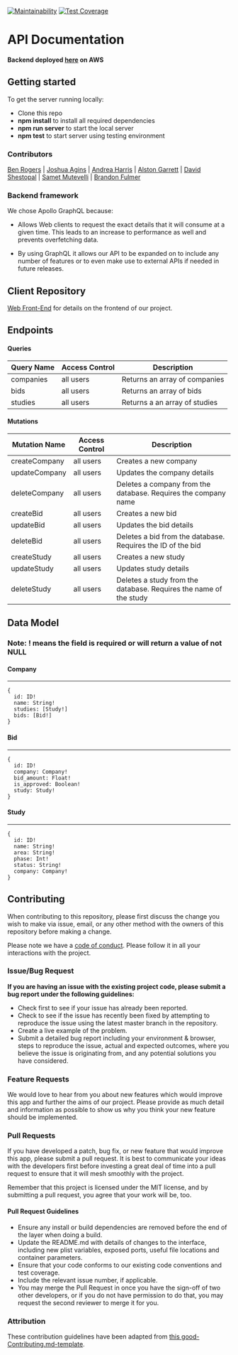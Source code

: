 [![Maintainability](https://api.codeclimate.com/v1/badges/819afd4c021b7e39f08c/maintainability)](https://codeclimate.com/github/Lambda-School-Labs/bio-bid-be/maintainability) [![Test Coverage](https://api.codeclimate.com/v1/badges/819afd4c021b7e39f08c/test_coverage)](https://codeclimate.com/github/Lambda-School-Labs/bio-bid-be/test_coverage)

# API Documentation

#### Backend deployed [here](ec2-34-195-186-223.compute-1.amazonaws.com) on AWS <br>

## Getting started

To get the server running locally:

- Clone this repo
- **npm install** to install all required dependencies
- **npm run server** to start the local server
- **npm test** to start server using testing environment

### Contributors

[Ben Rogers](https://www.github.com/thisbenrogers) | [Joshua Agins](https://www.github.com/jagins) | [Andrea Harris](https://www.github.com/aharris1012) | [Alston Garrett](https://www.github.com/neytorokx) | [David Shestopal](https://github.com/DavidShestopal) | [Samet Mutevelli](https://github.com/sametweb) | [Brandon Fulmer](https://github.com/nobro777)

### Backend framework

We chose Apollo GraphQL because:

- Allows Web clients to request the exact details that it will consume at a given time. This leads to an increase to performance as well and prevents overfetching data.

- By using GraphQL it allows our API to be expanded on to include any number of features or to even make use to external APIs if needed in future releases.

## Client Repository

[Web Front-End](https://github.com/Lambda-School-Labs/bio-bid-fe) for details on the frontend of our project.

## Endpoints

#### Queries

| Query Name | Access Control | Description                   |
| ---------- | -------------- | ----------------------------- |
| companies  | all users      | Returns an array of companies |
| bids       | all users      | Returns an array of bids      |
| studies    | all users      | Returns a an array of studies |

#### Mutations

| Mutation Name | Access Control | Description                                                       |
| ------------- | -------------- | ----------------------------------------------------------------- |
| createCompany | all users      | Creates a new company                                             |
| updateCompany | all users      | Updates the company details                                       |
| deleteCompany | all users      | Deletes a company from the database. Requires the company name    |
| createBid     | all users      | Creates a new bid                                                 |
| updateBid     | all users      | Updates the bid details                                           |
| deleteBid     | all users      | Deletes a bid from the database. Requires the ID of the bid       |
| createStudy   | all users      | Creates a new study                                               |
| updateStudy   | all users      | Updates study details                                             |
| deleteStudy   | all users      | Deletes a study from the database. Requires the name of the study |

## Data Model

### Note: ! means the field is required or will return a value of not NULL

#### Company

---

```
{
  id: ID!
  name: String!
  studies: [Study!]
  bids: [Bid!]
}
```

#### Bid

---

```
{
  id: ID!
  company: Company!
  bid_amount: Float!
  is_approved: Boolean!
  study: Study!
}
```

#### Study

---

```
{
  id: ID!
  name: String!
  area: String!
  phase: Int!
  status: String!
  company: Company!
}
```

## Contributing

When contributing to this repository, please first discuss the change you wish to make via issue, email, or any other method with the owners of this repository before making a change.

Please note we have a [code of conduct](./code_of_conduct.md). Please follow it in all your interactions with the project.

### Issue/Bug Request

**If you are having an issue with the existing project code, please submit a bug report under the following guidelines:**

- Check first to see if your issue has already been reported.
- Check to see if the issue has recently been fixed by attempting to reproduce the issue using the latest master branch in the repository.
- Create a live example of the problem.
- Submit a detailed bug report including your environment & browser, steps to reproduce the issue, actual and expected outcomes, where you believe the issue is originating from, and any potential solutions you have considered.

### Feature Requests

We would love to hear from you about new features which would improve this app and further the aims of our project. Please provide as much detail and information as possible to show us why you think your new feature should be implemented.

### Pull Requests

If you have developed a patch, bug fix, or new feature that would improve this app, please submit a pull request. It is best to communicate your ideas with the developers first before investing a great deal of time into a pull request to ensure that it will mesh smoothly with the project.

Remember that this project is licensed under the MIT license, and by submitting a pull request, you agree that your work will be, too.

#### Pull Request Guidelines

- Ensure any install or build dependencies are removed before the end of the layer when doing a build.
- Update the README.md with details of changes to the interface, including new plist variables, exposed ports, useful file locations and container parameters.
- Ensure that your code conforms to our existing code conventions and test coverage.
- Include the relevant issue number, if applicable.
- You may merge the Pull Request in once you have the sign-off of two other developers, or if you do not have permission to do that, you may request the second reviewer to merge it for you.

### Attribution

These contribution guidelines have been adapted from [this good-Contributing.md-template](https://gist.github.com/PurpleBooth/b24679402957c63ec426).

